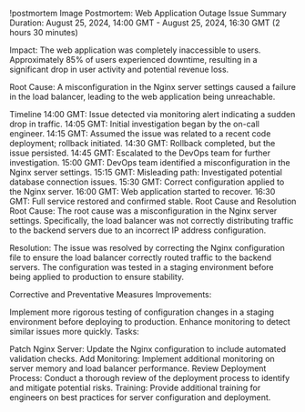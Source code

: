 !postmortem Image
Postmortem: Web Application Outage
Issue Summary
Duration: August 25, 2024, 14:00 GMT - August 25, 2024, 16:30 GMT (2 hours 30 minutes)

Impact: The web application was completely inaccessible to users. Approximately 85% of users experienced downtime, resulting in a significant drop in user activity and potential revenue loss.

Root Cause: A misconfiguration in the Nginx server settings caused a failure in the load balancer, leading to the web application being unreachable.

Timeline
14:00 GMT: Issue detected via monitoring alert indicating a sudden drop in traffic.
14:05 GMT: Initial investigation began by the on-call engineer.
14:15 GMT: Assumed the issue was related to a recent code deployment; rollback initiated.
14:30 GMT: Rollback completed, but the issue persisted.
14:45 GMT: Escalated to the DevOps team for further investigation.
15:00 GMT: DevOps team identified a misconfiguration in the Nginx server settings.
15:15 GMT: Misleading path: Investigated potential database connection issues.
15:30 GMT: Correct configuration applied to the Nginx server.
16:00 GMT: Web application started to recover.
16:30 GMT: Full service restored and confirmed stable.
Root Cause and Resolution
Root Cause: The root cause was a misconfiguration in the Nginx server settings. Specifically, the load balancer was not correctly distributing traffic to the backend servers due to an incorrect IP address configuration.

Resolution: The issue was resolved by correcting the Nginx configuration file to ensure the load balancer correctly routed traffic to the backend servers. The configuration was tested in a staging environment before being applied to production to ensure stability.

Corrective and Preventative Measures
Improvements:

Implement more rigorous testing of configuration changes in a staging environment before deploying to production.
Enhance monitoring to detect similar issues more quickly.
Tasks:

Patch Nginx Server: Update the Nginx configuration to include automated validation checks.
Add Monitoring: Implement additional monitoring on server memory and load balancer performance.
Review Deployment Process: Conduct a thorough review of the deployment process to identify and mitigate potential risks.
Training: Provide additional training for engineers on best practices for server configuration and deployment.
